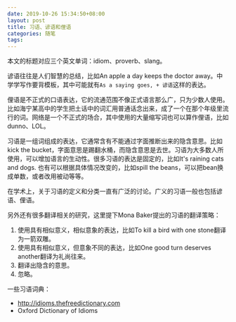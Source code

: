 ```yaml
---
date: 2019-10-26 15:34:50+08:00
layout: post
title: 习语、谚语和俚语
categories: 随笔
tags: 
---
```


本文的标题对应三个英文单词：idiom、proverb、slang。

谚语往往是人们智慧的总结，比如An apple a day keeps the doctor away。中学学写作要背模板，其中可能就有`As a saying goes, + 谚语`这样的表达。

俚语是不正式的口语表达，它的流通范围不像正式语言那么广，只为少数人使用。比如海宁某高中的学生把土话中的词汇用普通话念出来，成了一个在那个年级里流行的词。网络是一个不正式的场合，其中使用的大量缩写词也可以算作俚语，比如dunno、LOL。

习语是一组词组成的表达，它通常含有不能通过字面推断出来的隐含意思。比如kick the bucket，字面意思是踢翻水桶，而隐含意思是去世。习语为大多数人所使用，可以增加语言的生动性。很多习语的表达是固定的，比如It's raining cats and dogs. 也有可以根据具体情况改变的，比如spill the beans，可以把bean换成单数，或者改用被动等等。

在学术上，关于习语的定义和分类一直有广泛的讨论。广义的习语一般也包括谚语、俚语。

另外还有很多翻译相关的研究，这里提下Mona Baker提出的习语的翻译策略：

1. 使用具有相似意义，相似意象的表达，比如To kill a bird with one stone翻译为一箭双雕。
2. 使用具有相似意义，但意象不同的表达，比如One good turn deserves another翻译为礼尚往来。
3. 翻译出隐含的意思。
4. 忽略。

一些习语词典：

* <http://idioms.thefreedictionary.com>
* Oxford Dictionary of Idioms


